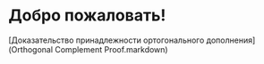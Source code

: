 # Добро пожаловать!

[Доказательство принадлежности ортогонального дополнения](Orthogonal Complement Proof.markdown)

